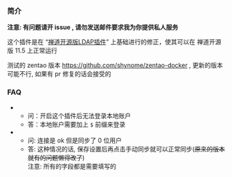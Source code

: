 
### 简介

**注意: 有问题请开 issue , 请勿发送邮件要求我为你提供私人服务**

这个插件是在 “[禅道开源版LDAP插件](https://github.com/TigerLau1985/ZenTao_LDAP)” 上基础进行的修正，使其可以在 禅道开源版 11.5 上正常运行

测试的 zentao 版本 https://github.com/shynome/zentao-docker , 更新的版本可能不行, 如果有 pr 修复的话会接受的

### FAQ

- 
  - 问：开启这个插件后无法登录本地账户
  - 答：本地账户需要加上 `$` 前缀来登录
- 
  - 问: 连接是 ok 但是同步了 0 位用户
  - 答: 这种情况的话, 保存设置后再点击手动同步就可以正常同步(<del>原来的版本就有的问题懒得改了</del>) 
    <br/>注意: 所有的字段都是需要填写的
